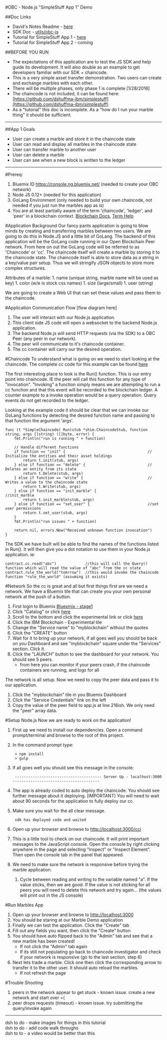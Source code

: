 #OBC - Node.js "SimpleStuff App 1" Demo

##Doc Links
- David's Notes Readme - [here](./README.md)
- SDK Doc - [utils/obc-js](./utils/obc-js/README.md)
- Tutorial for SimpleStuff App 1 - [here](./simplestuff1_tutorial.md)
- Tutorial for SimpleStuff App 2 - coming

##BEFORE YOU RUN
- The expectations of this application are to test the JS SDK and help guide its development.  It will also double as an example to get developers familiar with our SDK + chaincode.
- This is a very simple asset transfer demonstration.  Two users can create and exchange marbles with each other.
- There will be multiple phases, only phase 1 is complete  [1/28/2016]
- The chaincode is not included, it can be found here: [https://github.com/dshuffma-ibm/simplestuff](https://github.com/dshuffma-ibm/simplestuff)
- As a "tutorial" this doc is incomplete.  As a "how do I run your marble thing" it should be sufficient.

***

##App 1 Goals
- User can create a marble and store it in the chaincode state
- User can read and display all marbles in the chaincode state
- User can transfer marble to another user
- User can delete a marble
- User can see when a new block is written to the ledger

***

#Prereq:
1. Bluemix ID https://console.ng.bluemix.net/ (needed to create your OBC network)
1. Node JS 0.12+ (needed for this application)
1. GoLang Environment (only needed to build your own chaincode, not needed if you just run the marbles app as is)
1. You are at least partially aware of the term 'chaincode', 'ledger', and 'peer' in a blockchain context. [Blockchain Docs](https://github.com/openblockchain/obc-docs), [Term Help](https://github.com/openblockchain/obc-docs/blob/master/glossary.md)


#Application Background
Our fancy pants application is going to blow minds by creating and transferring marbles between two users.
We are going to do this in Node.JS and a little bit of GoLang.  The backend of this application will be the GoLang code running in our Open Blockchain Peer network.  From here on out the GoLang code will be referred to as 'Chaincode' or 'cc'. The chaincode itself will create a marble by storing it to the chaincode state. The chaincode itself is able to store data as a string in a key/value pair setup.  Thus we will stringify JSON objects to store more complex structures.

Attributes of a marble:
	1. name (unique string, marble name will be used as key)
	1. color (w/e is stock css names)
	1. size (large/small)
	1. user (string)
	
We are going to create a Web UI that can set these values and pass them to the chaincode. 

#Application Communication Flow
[flow diagram here]

1. The user will interact with our Node.js application.
1. This client side JS code will open a websocket to the backend Node.js application.
1. The backend Node.js will send HTTP requests (via the SDK) to a OBC Peer (any peer in our network).
1. The peer will communicate to it's chaincode container.
1. The cc container will carry our the desired operation.

#Chaincode
To understand what is going on we need to start looking at the chaincode.  The complete cc code for this example can be found [here](https://github.com/dshuffma-ibm/simplestuff/blob/master/chaincode_ex.go)
	
The first interesting place to look is the Run() function. 
This is our entry point into chaincode. 
IE the peer will call this function for any type of "invocation". 
"Invoking" a function simply means we are attempting to run a cc function and that this event will be recorded to the blockchain ledger.
A counter example to a invoke operation would be a query operation.  Query events do not get recorded to the ledger.

Looking at the example code it should be clear that we can invoke our GoLang functions by detecting the desired function name and passing to that function the argument 'args'.
	
	func (t *SimpleChaincode) Run(stub *shim.ChaincodeStub, function string, args []string) ([]byte, error) {
		fmt.Println("run is running " + function)

		// Handle different functions
		if function == "init" {										// Initialize the entities and their asset holdings
			return t.init(stub, args)
		} else if function == "delete" {							// Deletes an entity from its state
			return t.Delete(stub, args)
		} else if function == "write" {								// Writes a value to the chaincode state
			return t.Write(stub, args)
		} else if function == "init_marble" {						//init_marble
			return t.init_marble(stub, args)
		} else if function == "set_user" {							//set user permissions
			return t.set_user(stub, args)
		}
		fmt.Println("run issues " + function)

		return nil, errors.New("Received unknown function invocation")
	}
	
The SDK we have built will be able to find the names of the functions listed in Run(). 
It will then give you a dot notation to use them in your Node.js application. ie:
	
	contract.cc.read("abc")				//this will call the Query() function which will read the value of "abc" from the cc state
	contract.rule_the_world("tomrrow")	//this would invoke the chaincode function "rule_the_world" (assuming it exists)

#Network
So the cc is great and all but first things first are we need a network.
We have a Bluemix tile that can create you your own personal network at the push of a button.

1. First login to Bluemix [Bluexmix - stage1](https://console.stage1.ng.bluemix.net)
1. Click "Catalog" or click [here](https://console.stage1.ng.bluemix.net/catalog)
1. Scroll to the bottom and click the experimental link or click [here](https://console.stage1.ng.bluemix.net/catalog/labs/)
1. Click the IBM Blockchain - Experimental tile
1. Change the "Service name" to "myblockchain" without the quotes
1. Click the "CREATE" button
1. Wait for it to bring up your network, if all goes well you should be back on you Dashboard and see "myblockchain" square under the "Services" section. Click it.
1. Click the "LAUNCH" button to see the dashboard for your network. You should see 5 peers.
	- from here you can monitor if your peers crash, if the chaincode containers are running, and logs for all


The network is all setup.  Now we need to copy the peer data and pass it to our application.
1. Click the "myblockchain" tile in you Bluemix Dashboard
1. Click the "Service Credentials" link on the left
1. Copy the value of the peer field to app.js at line 216ish. We only need the "peer" array data.

#Setup Node.js
Now we are ready to work on the application!
1. First up we need to install our dependencies. Open a command prompt/terminal and browse to the root of this project.
1. In the command prompt type:
	
		> npm install
		> gulp
1. If all goes well you should see this message in the console:
	
		--------------------------------------- Server Up - localhost:3000 ---------------------------------------
1. The app is already coded to auto deploy the chaincode.  You should see further message about it deploying. [IMPORTANT] You will need to wait about 90 seconds for the application to fully deploy our cc.
1. Make sure you wait for the all clear message. 
		
		sdk has deployed code and waited
1. Open up your browser and browse to [http://localhost:3000/cci](http://localhost:3000/cci)
1. This is a little tool to check on our chaincode. It will print important messages to the JavaScript console.  Open the console by right clicking anywhere in the page and selecting "Inspect" or "Inspect Element". Then open the console tab in the panel that appeared.
1. We need to make sure the network is responsive before trying the marble application.
	1. Cycle between reading and writing to the variable named "a".  If the value sticks, then we are good.  If the value is not sticking for all peers you will need to delete this network and try again... (the values will print out in the JS console)

#Run Marbles App
1. Open up your browser and browse to [http://localhost:3000](http://localhost:3000/)
1. You should be staring at our Marble Demo application
1. Finally we can test the application. Click the "Create" tab
1. Fill out any fields you want, then click the "Create" button
1. You should have auto flipped back to the "Admin" tab and see that a new marble has been created!
	- If not click the "Admin" tab again
	- If its still not populating go back to chaincode investigator and check if your network is responsive (go to the last section, step 6)
1. Next lets trade a marble.  Click one then click the corresponding arrow to transfer it to the other user. It should auto reload the marbles. 
	- If not refresh the page


#Trouble Shooting
1. peers in the network appear to get stuck - known issue. create a new network and start over =(
1. peer drops requests (timeout) - known issue. try submitting the query/invoke again

***
dsh to do - make images for things in this tutorial  
dsh to do - add code walk throughs  
dsh to to - a video would be better than this  